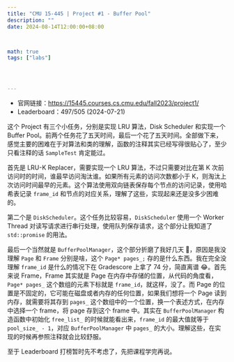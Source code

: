 ```yaml
---
title: "CMU 15-445 | Project #1 - Buffer Pool"
description: ""
date: 2024-08-14T12:00:00+08:00



math: true
tags: ["labs"]




---
```



- 官网链接：<https://15445.courses.cs.cmu.edu/fall2023/project1/>
- Leaderboard：497/505 (2024-07-21)

这个 Project 有三个小任务，分别是实现 LRU 算法，Disk Scheduler 和实现一个 Buffer Pool。前两个任务花了五天时间，最后一个花了五天时间。全部做下来，感觉主要的困难在于对算法和类的理解，函数的注释其实已经写得很贴心了，至少只看注释的话 `SampleTest` 肯定能过。

首先是 LRU-K Replacer，需要实现一个 LRU 算法，不过只需要对比在第 K 次前访问时的时间，谁最早访问淘汰谁。如果所有元素的访问次数都小于 K，则淘汰上次访问时间最早的元素。这个算法使用双向链表保存每个节点的访问记录，使用哈希表记录 `frame_id` 和节点的对应关系，理解了这些，实现起来还是没多少困难的。

第二个是 `DiskScheduler`。这个任务比较容易，`DiskScheduler` 使用一个 Worker Thread 对读写请求进行串行处理，使用队列保存请求，这个部分让我知道了 `std::promise` 的用法。

最后一个当然就是 `BufferPoolManager`，这个部分折磨了我好几天 :see_no_evil:，原因是我没理解 `Page` 和 `Frame` 分别是啥，这个 `Page* pages_;` 存的是什么东西。我在完全没理解 `frame_id` 是什么的情况下在 Gradescore 上拿了 74 分，简直离谱 :joy:。首先来说 Frame，Frame 其实就是 Page 在内存中存储的位置，从代码的角度看，`Page* pages_` 这个数组的元素下标就是 `frame_id`，就这样，没了。而 Page 的位置是不固定的，它可能在磁盘或者内存的任何位置，如果我们想将一个 Page 读到内存，就需要将其存到 `pages_` 这个数组中的一个位置，换一个表述方式，在内存中选择一个 frame，将 page 存到这个 frame 中。其实在 `BufferPoolManager` 构造函数中初始化 `free_list_` 的时候就能看出来，`frame_id` 的最大值就等于 `pool_size_ - 1`，对应 `BufferPoolManager` 中 `pages_` 的大小。理解这些，在实现的时候再参照注释就会比较舒服。

至于 Leaderboard 打榜暂时先不考虑了，先把课程学完再说。
